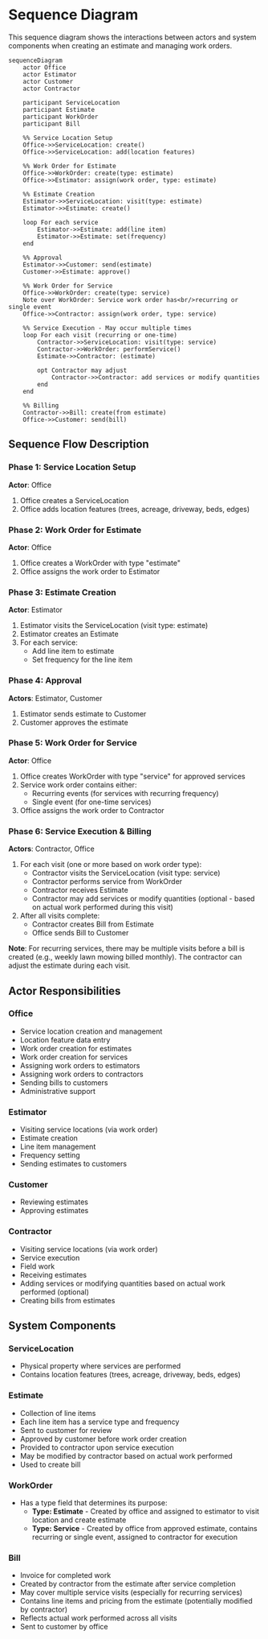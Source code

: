 # Sequence Diagram

This sequence diagram shows the interactions between actors and system components when creating an estimate and managing work orders.

```mermaid
sequenceDiagram
    actor Office
    actor Estimator
    actor Customer
    actor Contractor

    participant ServiceLocation
    participant Estimate
    participant WorkOrder
    participant Bill

    %% Service Location Setup
    Office->>ServiceLocation: create()
    Office->>ServiceLocation: add(location features)

    %% Work Order for Estimate
    Office->>WorkOrder: create(type: estimate)
    Office->>Estimator: assign(work order, type: estimate)

    %% Estimate Creation
    Estimator->>ServiceLocation: visit(type: estimate)
    Estimator->>Estimate: create()

    loop For each service
        Estimator->>Estimate: add(line item)
        Estimator->>Estimate: set(frequency)
    end

    %% Approval
    Estimator->>Customer: send(estimate)
    Customer->>Estimate: approve()

    %% Work Order for Service
    Office->>WorkOrder: create(type: service)
    Note over WorkOrder: Service work order has<br/>recurring or single event
    Office->>Contractor: assign(work order, type: service)

    %% Service Execution - May occur multiple times
    loop For each visit (recurring or one-time)
        Contractor->>ServiceLocation: visit(type: service)
        Contractor->>WorkOrder: performService()
        Estimate->>Contractor: (estimate)

        opt Contractor may adjust
            Contractor->>Contractor: add services or modify quantities
        end
    end

    %% Billing
    Contractor->>Bill: create(from estimate)
    Office->>Customer: send(bill)
```

## Sequence Flow Description

### Phase 1: Service Location Setup

**Actor**: Office

1. Office creates a ServiceLocation
2. Office adds location features (trees, acreage, driveway, beds, edges)

### Phase 2: Work Order for Estimate

**Actor**: Office

1. Office creates a WorkOrder with type "estimate"
2. Office assigns the work order to Estimator

### Phase 3: Estimate Creation

**Actor**: Estimator

1. Estimator visits the ServiceLocation (visit type: estimate)
2. Estimator creates an Estimate
3. For each service:
   - Add line item to estimate
   - Set frequency for the line item

### Phase 4: Approval

**Actors**: Estimator, Customer

1. Estimator sends estimate to Customer
2. Customer approves the estimate

### Phase 5: Work Order for Service

**Actor**: Office

1. Office creates WorkOrder with type "service" for approved services
2. Service work order contains either:
   - Recurring events (for services with recurring frequency)
   - Single event (for one-time services)
3. Office assigns the work order to Contractor

### Phase 6: Service Execution & Billing

**Actors**: Contractor, Office

1. For each visit (one or more based on work order type):
   - Contractor visits the ServiceLocation (visit type: service)
   - Contractor performs service from WorkOrder
   - Contractor receives Estimate
   - Contractor may add services or modify quantities (optional - based on actual work performed during this visit)
2. After all visits complete:
   - Contractor creates Bill from Estimate
   - Office sends Bill to Customer

**Note**: For recurring services, there may be multiple visits before a bill is created (e.g., weekly lawn mowing billed monthly). The contractor can adjust the estimate during each visit.

## Actor Responsibilities

### Office

- Service location creation and management
- Location feature data entry
- Work order creation for estimates
- Work order creation for services
- Assigning work orders to estimators
- Assigning work orders to contractors
- Sending bills to customers
- Administrative support

### Estimator

- Visiting service locations (via work order)
- Estimate creation
- Line item management
- Frequency setting
- Sending estimates to customers

### Customer

- Reviewing estimates
- Approving estimates

### Contractor

- Visiting service locations (via work order)
- Service execution
- Field work
- Receiving estimates
- Adding services or modifying quantities based on actual work performed (optional)
- Creating bills from estimates

## System Components

### ServiceLocation

- Physical property where services are performed
- Contains location features (trees, acreage, driveway, beds, edges)

### Estimate

- Collection of line items
- Each line item has a service type and frequency
- Sent to customer for review
- Approved by customer before work order creation
- Provided to contractor upon service execution
- May be modified by contractor based on actual work performed
- Used to create bill

### WorkOrder

- Has a type field that determines its purpose:
  - **Type: Estimate** - Created by office and assigned to estimator to visit location and create estimate
  - **Type: Service** - Created by office from approved estimate, contains recurring or single event, assigned to contractor for execution

### Bill

- Invoice for completed work
- Created by contractor from the estimate after service completion
- May cover multiple service visits (especially for recurring services)
- Contains line items and pricing from the estimate (potentially modified by contractor)
- Reflects actual work performed across all visits
- Sent to customer by office
